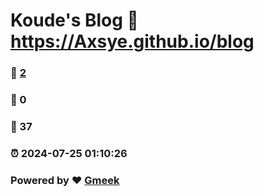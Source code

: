 # Koude's Blog :link: https://Axsye.github.io/blog 
### :page_facing_up: [2](https://Axsye.github.io/blog/tag.html) 
### :speech_balloon: 0 
### :hibiscus: 37 
### :alarm_clock: 2024-07-25 01:10:26 
### Powered by :heart: [Gmeek](https://github.com/Meekdai/Gmeek)
